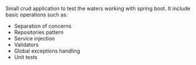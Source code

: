 Small crud application to test the waters working with spring boot.
It include basic operations such as:
- Separation of concerns
- Repositories pattern
- Service injection
- Validators
- Global exceptions handling
- Unit tests
